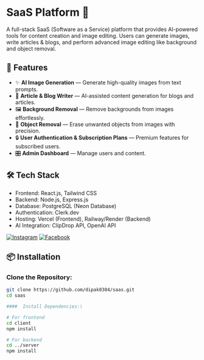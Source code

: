 # SaaS Platform 🚀

A full-stack SaaS (Software as a Service) platform that provides AI-powered tools for content creation and image editing. Users can generate images, write articles & blogs, and perform advanced image editing like background and object removal.

## 🌟 Features
- ✨ **AI Image Generation** — Generate high-quality images from text prompts.
- 📝 **Article & Blog Writer** — AI-assisted content generation for blogs and articles.
- 🖼️ **Background Removal** — Remove backgrounds from images effortlessly.
- 🧹 **Object Removal** — Erase unwanted objects from images with precision.
- 🔒 **User Authentication & Subscription Plans** — Premium features for subscribed users.
- 🎛️ **Admin Dashboard** — Manage users and content.

## 🛠️ Tech Stack
- Frontend: React.js, Tailwind CSS
- Backend: Node.js, Express.js
- Database: PostgreSQL (Neon Database)
- Authentication: Clerk.dev
- Hosting: Vercel (Frontend), Railway/Render (Backend)
- AI Integration: ClipDrop API, OpenAI API

[![Instagram](https://img.shields.io/badge/Instagram-E4405F?style=for-the-badge&logo=instagram&logoColor=white)](https://www.instagram.com/dipak.bohara03/)
[![Facebook](https://img.shields.io/badge/Facebook-1877F2?style=for-the-badge&logo=facebook&logoColor=white)](https://www.facebook.com/dipakbohara006)

## 📦 Installation



### Clone the Repository:
```bash
git clone https://github.com/dipak0304/saas.git
cd saas

####  Install Dependencies:\

# For frontend
cd client
npm install

# For backend
cd ../server
npm install




